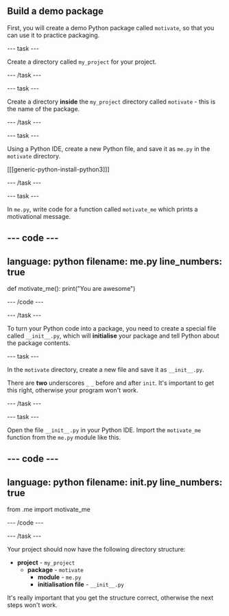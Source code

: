## Build a demo package

First, you will create a demo Python package called `motivate`, so that you can use it to practice packaging. 

--- task ---

Create a directory called `my_project` for your project.

--- /task ---

--- task ---

Create a directory **inside** the `my_project` directory called `motivate` - this is the name of the package.

--- /task ---

--- task ---

Using a Python IDE, create a new Python file, and save it as `me.py` in the `motivate` directory.

[[[generic-python-install-python3]]]

--- /task ---

--- task ---

In `me.py`, write code for a function called `motivate_me` which prints a motivational message.


--- code ---
---
language: python
filename: me.py
line_numbers: true
---
def motivate_me():
  print("You are awesome")

--- /code ---

--- /task ---

To turn your Python code into a package, you need to create a special file called `__init__.py`, which will **initialise** your package and tell Python about the package contents.

--- task ---

In the `motivate` directory, create a new file and save it as `__init__.py`.

There are **two** underscores `_` `_` before and after `init`. It's important to get this right, otherwise your program won't work.

--- /task ---

--- task ---

Open the file `__init__.py` in your Python IDE. Import the `motivate_me` function from the `me.py` module like this.

--- code ---
---
language: python
filename: __init__.py
line_numbers: true
---
from .me import motivate_me

--- /code ---

--- /task ---

Your project should now have the following directory structure:

+ **project** - `my_project`
  + **package** - `motivate`
    + **module** - `me.py`
    + **initialisation file** - `__init__.py`

It's really important that you get the structure correct, otherwise the next steps won't work.
